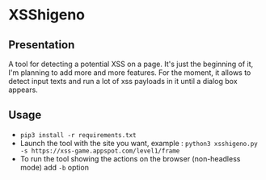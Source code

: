# XSShigeno

## Presentation
A tool for detecting a potential XSS on a page. It's just the beginning of it, I'm planning to add more and more features.
For the moment, it allows to detect input texts and run a lot of xss payloads in it until a dialog box appears.

## Usage
- `pip3 install -r requirements.txt`
- Launch the tool with the site you want, example : `python3 xsshigeno.py -s https://xss-game.appspot.com/level1/frame`
- To run the tool showing the actions on the browser (non-headless mode) add `-b` option